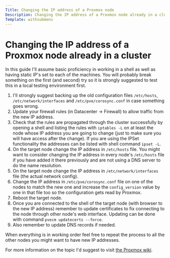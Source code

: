 ```yaml
---
Title: Changing the IP address of a Proxmox node
Description: Changing the IP address of a Proxmox node already in a cluster
Template: withsubmenu
---
```


# Changing the IP address of a Proxmox node already in a cluster

In this guide I'll assume basic proficiency in working in a shell as well as having static IP's set to each of the machines. You will probably break something on the first (and second) try so it is strongly suggested to test this in a local testing environment first.

1. I'll strongly suggest backing up the old configuration files `/etc/hosts`, `/etc/network/interfaces` and `/etc/pve/corosync.conf` in case something goes wrong.
2. Update your firewall rules (in Datacenter -> Firewall) to allow traffic from the new IP address.
3. Check that the rules are propagated through the cluster successfully by opening a shell and listing the rules with `iptables -L` on at least the node whose IP address you are going to change (just to make sure you will have access after the change). If you are using the IPSet functionality the addresses can be listed with shell command `ipset -L`.
4. On the target node change the IP address in `/etc/hosts` file. You might want to consider changing the IP address in every node's `/etc/hosts` file if you have added it there previously and are not using a DNS server to do the name resolution.
5. On the target node change the IP address in `/etc/network/interfaces` file (the actual network config).
6. Change the IP address in `/etc/pve/corosync.conf` file on one of the nodes to match the new one and increase the `config_version` value by one in that file too so the configuration gets read by Proxmox.
7. Reboot the target node.
8. Once you are connected to the shell of the target node (with browser to the new IP address) remember to update certificates to fix connecting to the node through other node's web interface. Updating can be done with command `pvecm updatecerts --force`.
9. Also remember to update DNS records if needed.

When everything is in working order feel free to repeat the process to all the other nodes you might want to have new IP addresses.

For more information on the topic I'd suggest to visit [the Proxmox wiki](https://pve.proxmox.com/wiki/Separate_Cluster_Network).